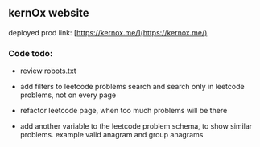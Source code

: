 ## kernOx website

deployed prod link: [https://kernox.me/](https://kernox.me/)

### Code todo:

- review robots.txt
- add filters to leetcode problems search and search only in leetcode problems, not on every page
- refactor leetcode page, when too much problems will be there

- add another variable to the leetcode problem schema, to show similar problems. example valid anagram and group anagrams